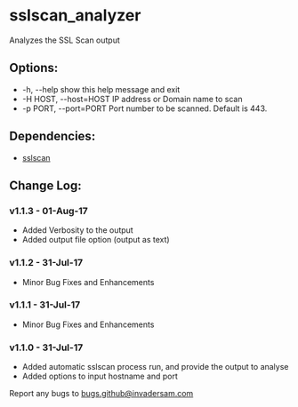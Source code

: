 # sslscan_analyzer
Analyzes the SSL Scan output

## Options:
 - -h, --help            show this help message and exit
 - -H HOST, --host=HOST  IP address or Domain name to scan
 - -p PORT, --port=PORT  Port number to be scanned. Default is 443.

## Dependencies:
- [sslscan](https://github.com/rbsec/sslscan/releases?after=1.11.1-rbsec)


## Change Log:
   ### v1.1.3 - 01-Aug-17
   - Added Verbosity to the output
   - Added output file option (output as text)
   ### v1.1.2 - 31-Jul-17
   - Minor Bug Fixes and Enhancements
   ### v1.1.1 - 31-Jul-17
   - Minor Bug Fixes and Enhancements
   ### v1.1.0 - 31-Jul-17
   - Added automatic sslscan process run, and provide the output to analyse
   - Added options to input hostname and port
    
Report any bugs to [bugs.github@invadersam.com](bugs.github@invadersam.com)
